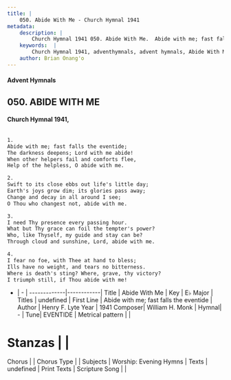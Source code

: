 ```yaml
---
title: |
    050. Abide With Me - Church Hymnal 1941
metadata:
    description: |
        Church Hymnal 1941 050. Abide With Me.  Abide with me; fast falls the eventide; The darkness deepens; Lord with me abide! When other helpers fail and comforts flee, Help of the helpless, O abide with me.  
    keywords:  |
        Church Hymnal 1941, adventhymnals, advent hymnals, Abide With Me, Abide with me; fast falls the eventide. 
    author: Brian Onang'o
---
```


#### Advent Hymnals
## 050. ABIDE WITH ME
####  Church Hymnal 1941,

```txt

1.
Abide with me; fast falls the eventide;
The darkness deepens; Lord with me abide!
When other helpers fail and comforts flee,
Help of the helpless, O abide with me.

2.
Swift to its close ebbs out life's little day;
Earth's joys grow dim; its glories pass away;
Change and decay in all around I see;
O Thou who changest not, abide with me.

3.
I need Thy presence every passing hour.
What but Thy grace can foil the tempter's power?
Who, like Thyself, my guide and stay can be?
Through cloud and sunshine, Lord, abide with me.

4.
I fear no foe, with Thee at hand to bless;
Ills have no weight, and tears no bitterness.
Where is death's sting? Where, grave, thy victory?
I triumph still, if Thou abide with me!


```

- |   -  |
-------------|------------|
Title | Abide With Me |
Key | E♭ Major |
Titles | undefined |
First Line | Abide with me; fast falls the eventide |
Author | Henry F. Lyte
Year | 1941
Composer| William H. Monk |
Hymnal|  - |
Tune| EVENTIDE |
Metrical pattern | |
# Stanzas |  |
Chorus |  |
Chorus Type |  |
Subjects | Worship: Evening Hymns |
Texts | undefined |
Print Texts | 
Scripture Song |  |
    
